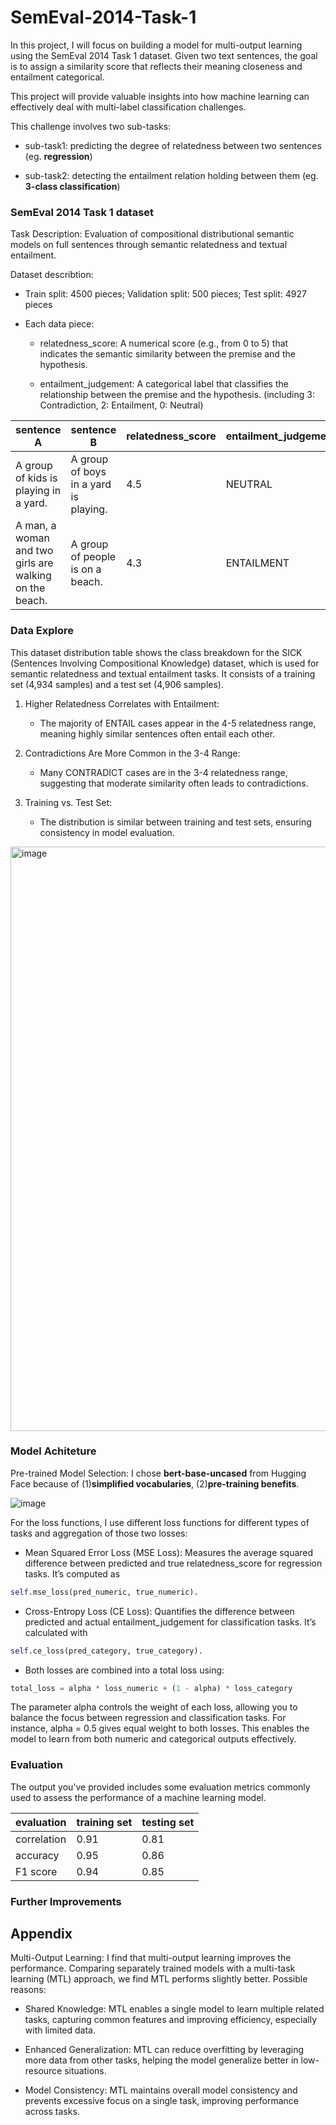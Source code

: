 # SemEval-2014-Task-1
In this project, I will focus on building a model for multi-output learning using the SemEval 2014 Task 1 dataset. Given two text sentences, the goal is to assign a similarity score that reflects their meaning closeness and entailment categorical.

This project will provide valuable insights into how machine learning can effectively deal with multi-label classification challenges.

This challenge involves two sub-tasks:

- sub-task1: predicting the degree of relatedness between two sentences (eg. **regression**)

- sub-task2: detecting the entailment relation holding between them (eg. **3-class classification**)

### SemEval 2014 Task 1 dataset
Task Description: Evaluation of compositional distributional semantic models on full sentences through semantic relatedness and textual entailment.

Dataset describtion: 

- Train split: 4500 pieces; Validation split: 500 pieces; Test split: 4927 pieces

- Each data piece: 
        
    - relatedness_score: A numerical score (e.g., from 0 to 5) that indicates the semantic similarity between the premise and the hypothesis.
        
    - entailment_judgement: A categorical label that classifies the relationship between the premise and the hypothesis. (including 3: Contradiction, 2: Entailment, 0: Neutral)

| sentence A                            | sentence B                            | relatedness_score | entailment_judgement|
| --------------------------------------| ------------------------------------- |-------------------|---------------------|
| A group of kids is playing in a yard.  | A group of boys in a yard is playing.  |       4.5         |       NEUTRAL       |
|A man, a woman and two girls are walking on the beach.| A group of people is on a beach.|4.3|ENTAILMENT|

### Data Explore
This dataset distribution table shows the class breakdown for the SICK (Sentences Involving Compositional Knowledge) dataset, which is used for semantic relatedness and textual entailment tasks. It consists of a training set (4,934 samples) and a test set (4,906 samples).

1. Higher Relatedness Correlates with Entailment:

    - The majority of ENTAIL cases appear in the 4-5 relatedness range, meaning highly similar sentences often entail each other.

2. Contradictions Are More Common in the 3-4 Range:

    - Many CONTRADICT cases are in the 3-4 relatedness range, suggesting that moderate similarity often leads to contradictions.

3. Training vs. Test Set:

    - The distribution is similar between training and test sets, ensuring consistency in model evaluation.

<img width="935" alt="image" src="https://github.com/user-attachments/assets/d6dc80f9-07fa-4389-948a-e64a4171eff1" />

### Model Achiteture

Pre-trained Model Selection: I chose **bert-base-uncased** from Hugging Face because of (1)**simplified vocabularies**, (2)**pre-training benefits**.

![image](https://github.com/user-attachments/assets/7abebb30-cb60-433a-8899-8d8164d1047a)

For the loss functions, I use different loss functions for different types of tasks and aggregation of those two losses: 

- Mean Squared Error Loss (MSE Loss): Measures the average squared difference between predicted and true relatedness_score for regression tasks. It’s computed as 
```python
self.mse_loss(pred_numeric, true_numeric).
```

- Cross-Entropy Loss (CE Loss): Quantifies the difference between predicted and actual entailment_judgement for classification tasks. It’s calculated with
```python
self.ce_loss(pred_category, true_category).
```

- Both losses are combined into a total loss using: 
```python
total_loss = alpha * loss_numeric + (1 - alpha) * loss_category
```

The parameter alpha controls the weight of each loss, allowing you to balance the focus between regression and classification tasks. For instance, alpha = 0.5 gives equal weight to both losses. This enables the model to learn from both numeric and categorical outputs effectively.

### Evaluation
The output you've provided includes some evaluation metrics commonly used to assess the performance of a machine learning model.

|evaluation|training set|testing set|
|--------- |------------|-----------|
|correlation|0.91|0.81|
|accuracy|0.95|0.86|
|F1 score|0.94|0.85|

### Further Improvements


## Appendix

Multi-Output Learning: I find that multi-output learning improves the performance. Comparing separately trained models with a multi-task learning (MTL) approach, we find MTL performs slightly better. Possible reasons:

- Shared Knowledge: MTL enables a single model to learn multiple related tasks, capturing common features and improving efficiency, especially with limited data.

- Enhanced Generalization: MTL can reduce overfitting by leveraging more data from other tasks, helping the model generalize better in low-resource situations.

- Model Consistency: MTL maintains overall model consistency and prevents excessive focus on a single task, improving performance across tasks.



